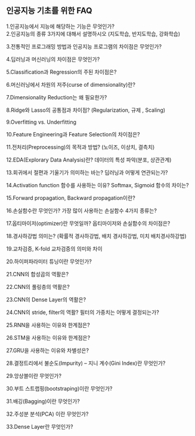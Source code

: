 ## 인공지능 기초를 위한 FAQ

1.인공지능에서 지능에 해당하는 기능은 무엇인가?	 
2.인공지능의 종류 3가지에 대해서 설명하시오 (지도학습, 반지도학습, 강화학습)

3.전통적인 프로그래밍 방법과 인공지능 프로그램의 차이점은 무엇인가?

4.딥러닝과 머신러닝의 차이점은 무엇인가?

5.Classification과 Regression의 주된 차이점은?

6.머신러닝에서 차원의 저주(curse of dimensionality)란?

7.Dimensionality Reduction는 왜 필요한가?

8.Ridge와 Lasso의 공통점과 차이점? (Regularization, 규제 , Scaling)

9.Overfitting vs. Underfitting

10.Feature Engineering과 Feature Selection의 차이점은?

11.전처리(Preprocessing)의 목적과 방법? (노이즈, 이상치, 결측치)

12.EDA(Explorary Data Analysis)란? 데이터의 특성 파악(분포, 상관관계)

13.회귀에서 절편과 기울기가 의미하는 바는? 딥러닝과 어떻게 연관되는가?

14.Activation function 함수를 사용하는 이유? Softmax, Sigmoid 함수의 차이는?

15.Forward propagation, Backward propagation이란?

16.손실함수란 무엇인가? 가장 많이 사용하는 손실함수 4가지 종류는?

17.옵티마이저(optimizer)란 무엇일까? 옵티마이저와 손실함수의 차이점은?

18.경사하강법 의미는? (확률적 경사하강법, 배치 경사하강법, 미치 배치경사하강법)

19.교차검증, K-fold 교차검증의 의미와 차이

20.하이퍼파라미터 튜닝이란 무엇인가?

21.CNN의 합성곱의 역활은?

22.CNN의 풀링층의 역활은?

23.CNN의 Dense Layer의 역활은?

24.CNN의 stride, filter의 역활? 필터의 가중치는 어떻게 결정되는가?

25.RNN을 사용하는 이유와 한계점은?

26.STM을 사용하는 이유와 한계점은?

27.GRU을 사용하는 이유와 차별성은?

28.결정트리에서 불순도(Impurity) – 지니 계수(Gini Index)란 무엇인가?

29.앙상블이란 무엇인가?

30.부트 스트랩핑(bootstraping)이란 무엇인가?

31.배깅(Bagging)이란 무엇인가?

32.주성분 분석(PCA) 이란 무엇인가?

33.Dense Layer란 무엇인가?

